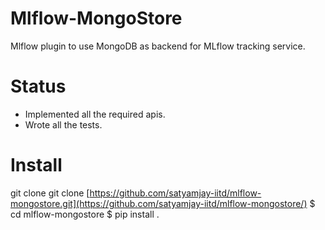# Mlflow-MongoStore
Mlflow plugin to use MongoDB as backend for MLflow tracking service.

# Status
- Implemented all the required apis.
- Wrote all the tests.

# Install
  git clone git clone [https://github.com/satyamjay-iitd/mlflow-mongostore.git](https://github.com/satyamjay-iitd/mlflow-mongostore/)
  $ cd mlflow-mongostore
  $ pip install .

